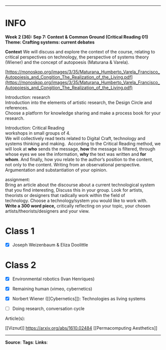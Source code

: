 ___
# INFO

**Week 2 (36): Sep 7: Context & Common Ground (Critical Reading 01)  
Theme: Crafting systems: current debates**

**Context**
We will discuss and explore the context of the course, relating to critical perspectives on technology, the perspective of systems theory (Wiener) and the concept of autopoesis (Maturana & Varela).

[https://monoskop.org/images/3/35/Maturana_Humberto_Varela_Francisco_Autopoiesis_and_Congition_The_Realization_of_the_Living.pdf](https://monoskop.org/images/3/35/Maturana_Humberto_Varela_Francisco_Autopoiesis_and_Congition_The_Realization_of_the_Living.pdf)


Introduction: research  
Introduction into the elements of artistic research, the Design Circle and references.  
Choose a platform for knowledge sharing and make a process book for your research.

Introduction: Critical Reading  
workshops in small groups of 4.  
We will collectively read texts related to Digital Craft, technology and systems thinking and making.  According to the Critical Reading method, we will look at **who** sends the message, **how** the message is filtered, through whose eyes we see the information, **why** the text was written and **for whom**. And finally, how you relate to the author’s position to the content, not only to the content. Writing from an observational perspective. Argumentation and substantiation of your opinion.

assignment:  
Bring an article about the discourse about a current technological system that you find interesting, Discuss this in your group. Look for artists, theorists or designers that radically work within the field of technology. Choose a technology/system you would like to work with.  
**Write a 300 word piece,** critically reflecting on your topic, your chosen artists/theorists/designers and your view.

# Class 1

- [x] Joseph Weizenbaum & Eliza Doolittle

# Class 2

- [x] Environmental robotics (Ivan Henriques)
- [x] Remaining human (vimeo, cybernetics)

- [x] Norbert Wiener ([[Cybernetics]]): Technologies as living systems

- [ ] Doing research, conversation cycle 

Article(s):

[[Viznut]]
https://arxiv.org/abs/1610.02484
[[Permacomputing Aesthetics]]


___
**Source**: 
**Tags**: 
**Links**:



